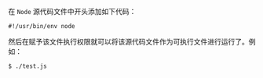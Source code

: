 在 `Node` 源代码文件中开头添加如下代码：

```shell
#!/usr/bin/env node
```

然后在赋予该文件执行权限就可以将该源代码文件作为可执行文件进行运行了。例如：

```shell
$ ./test.js
```

